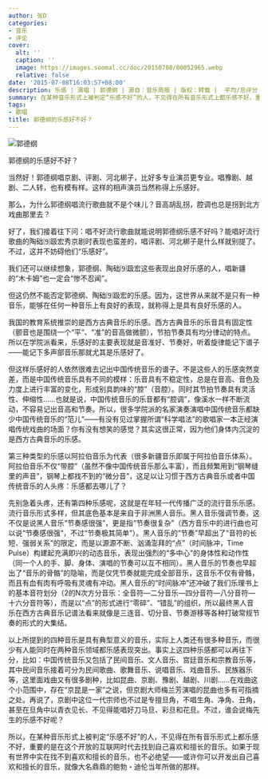```yaml
---
author: 张D
categories:
- 音乐
- 评论
cover:
  alt: ''
  caption: ''
  image: https://images.soomal.cc/doc/20150708/00052965.webp
  relative: false
date: '2015-07-08T16:03:57+08:00'
description: 乐感 | 演唱 | 郭德纲 | 源自：音乐周报 | 版权：转载 |  平均/总评分：10.00/120
summary: 在某种音乐形式上被判定“乐感不好”的人，不见得在所有音乐形式上都乐感不好，重要的是在这个开放的互联网时代去找到自己喜欢和擅长的音乐。如果于现有世界中实在找不到喜欢和擅长的音乐，也不必绝望――或许你可以开发出自己喜欢和擅长的音乐，就像大名鼎鼎的鲍勃・迪伦当年所做的那样。
tags:
- 歌唱
title: 郭德纲的乐感好不好？
---
```


![郭德纲](https://images.soomal.cc/doc/20150708/00052965.webp)





郭德纲的乐感好不好？

当然好！郭德纲唱京剧、评剧、河北梆子，比好多专业演员更专业。唱豫剧、越剧、二人转，也有模有样。这样的相声演员当然称得上乐感好。

那么，为什么郭德纲唱流行歌曲就不是个味儿？音高胡乱拐，腔调也总是拐到北方戏曲那里去？

好了，我们接着往下问：唱不好流行歌曲就能说明郭德纲乐感不好吗？能唱好流行歌曲的陶础⑼趿宏秀京剧时表现也蛮差的，唱评剧、河北梆子是什么样就别提了。不过，这并不妨碍他们“乐感好”。

我们还可以继续想象，郭德纲、陶础⑼趿宏这些表现出良好乐感的人，唱新疆的“木卡姆”也一定会“惨不忍闻”。

但这仍然不能否定郭德纲、陶础⑼趿宏的乐感。因为，这世界从来就不是只有一种音乐，能够在任何一种音乐上有良好的表现，就称得上是具有良好乐感的人。

我国的教育系统推崇的是西方古典音乐的乐感。西方古典音乐的乐音具有固定性（颤音也是围绕一个“平”、“准”的音高做微颤），节拍节奏具有均分律动的特点。所以在学院派看来，乐感好的主要表现就是音准好、节奏好，听着旋律能记下谱子――能记下多声部音乐那就尤其是乐感好了。

但这样乐感好的人依然很难去记出中国传统音乐的谱子。不是这些人的乐感突然变差，而是中国传统音乐具有不同的模样：乐音具有不稳定性，总是在音高、音色及力度上进行丰富的变化，形成别具韵味的“腔”（音腔）。同时其节拍节奏具有灵活性、伸缩性……也就是说，中国传统音乐的乐音都有“腔调”，像溪水一样不断流动，不容易记出音高和节奏。所以，很多学院派的名家演奏演唱中国传统音乐都缺少中国传统音乐的“范儿”――有没有见过掌握所谓“科学唱法”的歌唱家一本正经演唱传统戏曲的场面？你有没有想笑的感觉？其实这很正常，因为他们身体内沉淀的是西方古典音乐的乐感。

第三种类型的乐感以阿拉伯音乐为代表（很多新疆音乐即属于阿拉伯音乐体系）。阿拉伯音乐不仅“带腔”（虽然不像中国传统音乐那么丰富），而且频繁用到“钢琴缝里的声音”，钢琴上都找不到的“微分音”，这足以让习惯于西方古典音乐或者中国传统音乐的人头疼：乐感都去哪儿了？

先别急着头疼，还有第四种乐感呢，这就是在年轻一代传播广泛的流行音乐乐感。流行音乐形式多样，但其底色基本是来自于非洲黑人音乐。黑人音乐强调节奏，这不仅是说黑人音乐“节奏感很强”，更是指“节奏很复杂”（西方音乐中的进行曲也可以说“节奏感很强”，不过“节奏极其简单”）。黑人音乐的“节奏”早超出了“音符的长短、强弱关系”的限定，而是以源源不断、汹涌澎拜的“点”（时间脉冲，Time Pulse）构建起充满即兴的动态音乐，表现出强烈的“多中心”的身体性和动作性（同一个人的手、脚、身体、演唱的节奏可以互不相同）。黑人音乐的节奏也早超出了“音乐的骨骼”的隐喻，而是仅凭节奏就能完成全部音乐，这音乐不仅有骨骼，而且有血有肉有呼吸有灵魂有冲动。黑人音乐的“时间脉冲”还冲破了我们乐理书上的基本音符划分（2的N次方分音乐：全音符―二分音乐―四分音符―八分音符―十六分音符等），而是以“点”的形式进行“零碎”、“错乱”的组织，所以最终黑人音乐在西方古典音乐记谱法看来就像是三连音、切分音、节奏游移等各种打破常规节奏的形式的大集结。

以上所提到的四种音乐是具有典型意义的音乐，实际上人类还有很多种音乐，而很少有人能同时在两种音乐领域都乐感表现突出。事实上这四种乐感都可以再往下分，比如：中国传统音乐又包括了民间音乐、文人音乐、宫廷音乐和宗教音乐等，其中民间音乐接着可分为民间歌曲、歌舞音乐、说唱音乐、戏曲音乐、民族器乐等，这里面戏曲又有很多剧种，比如昆曲、京剧、豫剧、越剧、川剧……在戏曲这个小范围中，存在“京昆是一家”之说，但京剧大师梅兰芳演唱的昆曲也多有可指摘之处。再说了，京剧中这位一代宗师也不过是专擅旦角，不唱生角、净角、丑角，甚至在旦角中以青衣见长、不见得能唱好刀马旦、彩旦和花旦。不过，谁会说梅先生的乐感不好呢？

所以，在某种音乐形式上被判定“乐感不好”的人，不见得在所有音乐形式上都乐感不好，重要的是在这个开放的互联网时代去找到自己喜欢和擅长的音乐。如果于现有世界中实在找不到喜欢和擅长的音乐，也不必绝望――或许你可以开发出自己喜欢和擅长的音乐，就像大名鼎鼎的鲍勃・迪伦当年所做的那样。